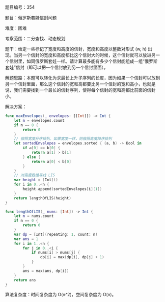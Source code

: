 题目编号：354

题目：俄罗斯套娃信封问题

难度：困难

考察范围：二分查找、动态规划

题干：给定一些标记了宽度和高度的信封，宽度和高度以整数对形式 (w, h) 出现。当另一个信封的宽度和高度都比这个信封大的时候，这个信封就可以放进另一个信封里，如同俄罗斯套娃一样。请计算最多能有多少个信封能组成一组“俄罗斯套娃”信封（即可以把一个信封放到另一个信封里面）。

解题思路：本题可以转化为求最长上升子序列的长度，因为如果一个信封可以放到另一个信封里面，那么这个信封的宽和高都要比另一个信封的宽和高小，也就是说，我们需要找到一个最长的信封序列，使得每个信封的宽和高都比前面的信封小。

解决方案：

```swift
func maxEnvelopes(_ envelopes: [[Int]]) -> Int {
    let n = envelopes.count
    if n == 0 {
        return 0
    }
    // 按照宽度升序排列，如果宽度一样，则按照高度降序排列
    let sortedEnvelopes = envelopes.sorted { (a, b) -> Bool in
        if a[0] == b[0] {
            return a[1] > b[1]
        } else {
            return a[0] < b[0]
        }
    }
    // 对高度数组寻找 LIS
    var height = [Int]()
    for i in 0..<n {
        height.append(sortedEnvelopes[i][1])
    }
    return lengthOfLIS(height)
}

func lengthOfLIS(_ nums: [Int]) -> Int {
    let n = nums.count
    if n == 0 {
        return 0
    }
    var dp = [Int](repeating: 1, count: n)
    var ans = 1
    for i in 1..<n {
        for j in 0..<i {
            if nums[i] > nums[j] {
                dp[i] = max(dp[i], dp[j] + 1)
            }
        }
        ans = max(ans, dp[i])
    }
    return ans
}
```

算法复杂度：时间复杂度为 O(n^2)，空间复杂度为 O(n)。